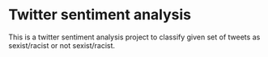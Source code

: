# Twitter sentiment analysis
This is a twitter sentiment analysis project to classify given set of tweets as sexist/racist or not sexist/racist.
